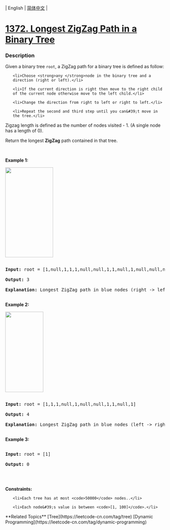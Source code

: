 | English | [简体中文](README.md) |

# [1372. Longest ZigZag Path in a Binary Tree](https://leetcode-cn.com/problems/longest-zigzag-path-in-a-binary-tree)
 ### Description
<p>Given a binary tree <code>root</code>, a&nbsp;ZigZag path for a binary tree is defined as follow:</p>

<ul>
	<li>Choose <strong>any </strong>node in the binary tree and a direction (right or left).</li>
	<li>If the current direction is right then move to the right child of the current node otherwise move to the left child.</li>
	<li>Change the direction from right to left or right to left.</li>
	<li>Repeat the second and third step until you can&#39;t move in the tree.</li>
</ul>

<p>Zigzag length is defined as the number of nodes visited - 1. (A single node has a length of 0).</p>

<p>Return&nbsp;the longest <strong>ZigZag</strong> path contained in that tree.</p>

<p>&nbsp;</p>
<p><strong>Example 1:</strong></p>

<p><strong><img alt="" src="https://assets.leetcode.com/uploads/2020/01/22/sample_1_1702.png" style="width: 151px; height: 283px;" /></strong></p>

<pre>
<strong>Input:</strong> root = [1,null,1,1,1,null,null,1,1,null,1,null,null,null,1,null,1]
<strong>Output:</strong> 3
<strong>Explanation:</strong> Longest ZigZag path in blue nodes (right -&gt; left -&gt; right).
</pre>

<p><strong>Example 2:</strong></p>

<p><strong><img alt="" src="https://assets.leetcode.com/uploads/2020/01/22/sample_2_1702.png" style="width: 120px; height: 253px;" /></strong></p>

<pre>
<strong>Input:</strong> root = [1,1,1,null,1,null,null,1,1,null,1]
<strong>Output:</strong> 4
<strong>Explanation:</strong> Longest ZigZag path in blue nodes (left -&gt; right -&gt; left -&gt; right).
</pre>

<p><strong>Example 3:</strong></p>

<pre>
<strong>Input:</strong> root = [1]
<strong>Output:</strong> 0
</pre>

<p>&nbsp;</p>
<p><strong>Constraints:</strong></p>

<ul>
	<li>Each tree has at most <code>50000</code> nodes..</li>
	<li>Each node&#39;s value is between <code>[1, 100]</code>.</li>
</ul>
**Related Topics**  [Tree](https://leetcode-cn.com/tag/tree) [Dynamic Programming](https://leetcode-cn.com/tag/dynamic-programming) 